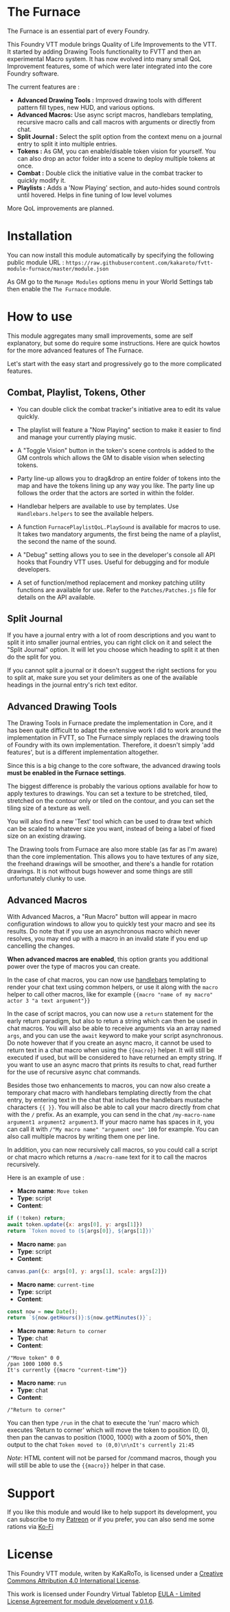 # The Furnace

The Furnace is an essential part of every Foundry.

This Foundry VTT module brings Quality of Life Improvements to the VTT.  
It started by adding Drawing Tools functionality to FVTT and then an experimental Macro system. It has now evolved into many small QoL Improvement features, some of which were later integrated into the core Foundry software.

The current features are : 
- **Advanced Drawing Tools :** Improved drawing tools with different pattern fill types, new HUD, and various options.
- **Advanced Macros:** Use async script macros, handlebars templating, recursive macro calls and call macros with arguments or directly from chat.
- **Split Journal :** Select the split option from the context menu on a journal entry to split it into multiple entries.
- **Tokens :** As GM, you can enable/disable token vision for yourself. You can also drop an actor folder into a scene to deploy multiple tokens at once.
- **Combat :** Double click the initiative value in the combat tracker to quickly modify it.
- **Playlists :** Adds a 'Now Playing' section, and auto-hides sound controls until hovered. Helps in fine tuning of low level volumes

More QoL improvements are planned.

# Installation

You can now install this module automatically by specifying the following public module URL : `https://raw.githubusercontent.com/kakaroto/fvtt-module-furnace/master/module.json`

As GM go to the `Manage Modules` options menu in your World Settings tab then enable the `The Furnace` module.

# How to use

This module aggregates many small improvements, some are self explanatory, but some do require some instructions. Here are quick howtos for the more advanced features of The Furnace.

Let's start with the easy start and progressively go to the more complicated features.

## Combat, Playlist, Tokens, Other

- You can double click the combat tracker's initiative area to edit its value quickly.

- The playlist will feature a "Now Playing" section to make it easier to find and manage your currently playing music.

- A "Toggle Vision" button in the token's scene controls is added to the GM controls which allows the GM to disable vision when selecting tokens.

- Party line-up allows you to drag&drop an entire folder of tokens into the map and have the tokens lining up any way you like. The party line up follows the order that the actors are sorted in within the folder.

- Handlebar helpers are available to use by templates. Use `Handlebars.helpers` to see the available helpers.

- A function `FurnacePlaylistQoL.PlaySound` is available for macros to use. It takes two mandatory arguments, the first being the name of a playlist, the second the name of the sound.

- A "Debug" setting allows you to see in the developer's console all API hooks that Foundry VTT uses. Useful for debugging and for module developers.

- A set of function/method replacement and monkey patching utility functions are available for use. Refer to the `Patches/Patches.js` file for details on the API available.

## Split Journal

If you have a journal entry with a lot of room descriptions and you want to split it into smaller journal entries, you can right click on it and select the "Split Journal" option. It will let you choose which heading to split it at then do the split for you.

If you cannot split a journal or it doesn't suggest the right sections for you to split at, make sure you set your delimiters as one of the available headings in the journal entry's rich text editor.


## Advanced Drawing Tools

The Drawing Tools in Furnace predate the implementation in Core, and it has been quite difficult to adapt the extensive work I did to work around the implementation in FVTT, so The Furnace simply replaces the drawing tools of Foundry with its own implementation. Therefore, it doesn't simply 'add features', but is a different implementation altogether.

Since this is a big change to the core software, the advanced drawing tools **must be enabled in the Furnace settings**.

The biggest difference is probably the various options available for how to apply textures to drawings. You can set a texture to be stretched, tiled, stretched on the contour only or tiled on the contour, and you can set the tiling size of a texture as well.

You will also find a new 'Text' tool which can be used to draw text which can be scaled to whatever size you want, instead of being a label of fixed size on an existing drawing.

The Drawing tools from Furnace are also more stable (as far as I'm aware) than the core implementation. This allows you to have textures of any size, the freehand drawings will be smoother, and there's a handle for rotation drawings. It is not without bugs however and some things are still unfortunately clunky to use.

## Advanced Macros

With Advanced Macros, a "Run Macro" button will appear in macro configuration windows to allow you to quickly test your macro and see its results. Do note that if you use an asynchronous macro which never resolves, you may end up with a macro in an invalid state if you end up cancelling the changes.

**When advanced macros are enabled**, this option grants you additional power over the type of macros you can create.

In the case of chat macros, you can now use [handlebars](https://handlebarsjs.com/) templating to render your chat text using common helpers, or use it along with the `macro` helper to call other macros, like for example `{{macro "name of my macro" actor 3 "a text argument"}}` 

In the case of script macros, you can now use a `return` statement for the early return paradigm, but also to retun a string which can then be used in chat macros. You will also be able to receive arguments via an array named `args`, and you can use the `await` keyword to make your script asynchronous. Do note however that if you create an async macro, it cannot be used to return text in a chat macro when using the `{{macro}}` helper. It will still be executed if used, but will be considered to have returned an empty string. If you want to use an async macro that prints its results to chat, read further for the use of recursive async chat commands.

Besides those two enhancements to macros, you can now also create a temporary chat macro with handlebars templating directly from the chat entry, by entering text in the chat that includes the handlebars mustache characters `{{ }}`. You will also be able to call your macro directly from chat with the `/` prefix. As an example, you can send in the chat `/my-macro-name argument1 argument2 argument3`.
If your macro name has spaces in it, you can call it with `/"My macro name" "argument one" 100` for example. You can also call multiple macros by writing them one per line.

In addition, you can now recursively call macros, so you could call a script or chat macro which returns a `/macro-name` text for it to call the macros recursively.

Here is an example of use :
- **Macro name**: `Move token`
- **Type**: script
- **Content**: 
```js
if (!token) return;
await token.update({x: args[0], y: args[1]})
return `Token moved to (${args[0]}, ${args[1]})`
```

- **Macro name**: `pan`
- **Type**: script
- **Content**:
```js
canvas.pan({x: args[0], y: args[1], scale: args[2]})
```

- **Macro name**: `current-time`
- **Type**: script
- **Content**:
```js
const now = new Date();
return `${now.getHours()}:${now.getMinutes()}`;
```

- **Macro name**: `Return to corner`
- **Type**: chat
- **Content**:
```
/"Move token" 0 0
/pan 1000 1000 0.5
It's currently {{macro "current-time"}}
```

- **Macro name**: `run`
- **Type**: chat
- **Content**:
```
/"Return to corner"
```

You can then type `/run` in the chat to execute the 'run' macro which executes 'Return to corner' which will move the token to position (0, 0), then pan the canvas to position (1000, 1000) with a zoom of 50%, then output to the chat `Token moved to (0,0)\n\nIt's currently 21:45`

*Note*: HTML content will not be parsed for /command macros, though you will still be able to use the `{{macro}}` helper in that case.

# Support

If you like this module and would like to help support its development, you can subscribe to my [Patreon](https://www.patreon.com/kakaroto) or if you prefer, you can also send me some rations via [Ko-Fi](https://ko-fi.com/kakaroto)

# License
This Foundry VTT module, writen by KaKaRoTo, is licensed under a [Creative Commons Attribution 4.0 International License](http://creativecommons.org/licenses/by/4.0/).

This work is licensed under Foundry Virtual Tabletop [EULA - Limited License Agreement for module development v 0.1.6](http://foundryvtt.com/pages/license.html).